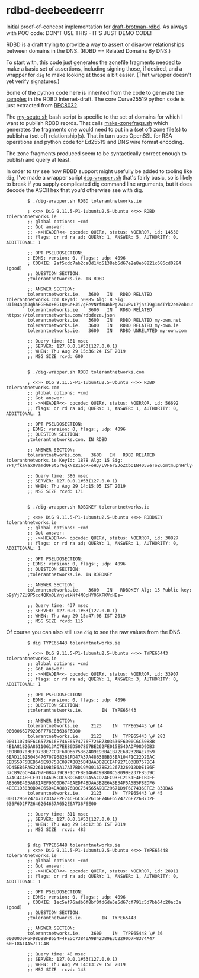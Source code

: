# rdbd-deebeedeerrr

Initial proof-of-concept implementation for [draft-brotman-rdbd](https://tools.ietf.org/html/draft-brotman-rdbd).
As always with POC code: DON'T USE THIS - IT'S JUST DEMO CODE!

RDBD is a draft trying to provide a way to assert or disavow relationships 
between domains in the DNS. (RDBD == Related Domains By DNS.)

To start with, this code just generates the zonefile fragments needed to make a
basic set of assertions, including signing those, if desired, and a wrapper for
``dig`` to make looking at those a bit easier. (That wrapper doesn't yet verify
signatures.) 

Some of the python code here is inherited from the code to generate the
[samples](https://github.com/abrotman/related-domains-by-dns/master/sample)
in the RDBD Internet-draft. The core Curve25519 python code is just extracted from
[RFC8032](https://tools.ietf.org/html/rfc8032).

The [my-seutp.sh](./my-setup.sh) bash script is specific to the 
set of domains for which I want to publish RDBD reords. That 
calls [make-zonefrags.sh](./make-zonefrags.sh)
which generates the fragments one would need to put in a (set of) zone file(s) to
publish a (set of) relationship(s). That in turn uses OpenSSL for
RSA operations and python code for Ed25519 and DNS wire format
encoding.

The zone fragments produced seem to be syntactically correct enough
to publish and query at least.

In order to try see how RDBD support might usefully be added to tooling like
``dig``, I've made a wrapper script [``dig-wrapper.sh``](./dig-wrapper.sh)
that's fairly basic, so is likely to break if you supply complicated dig
command line arguments, but it does decode the ASCII hex that you'd otherwise
see with dig. 

            $ ./dig-wrapper.sh RDBD tolerantnetworks.ie
            
            ; <<>> DiG 9.11.5-P1-1ubuntu2.5-Ubuntu <<>> RDBD tolerantnetworks.ie
            ;; global options: +cmd
            ;; Got answer:
            ;; ->>HEADER<<- opcode: QUERY, status: NOERROR, id: 14530
            ;; flags: qr rd ra ad; QUERY: 1, ANSWER: 5, AUTHORITY: 0, ADDITIONAL: 1
            
            ;; OPT PSEUDOSECTION:
            ; EDNS: version: 0, flags:; udp: 4096
            ; COOKIE: 2af5cdc7ab2ca0d14d5138eb5d67e2e8eb8821c686cd0284 (good)
            ;; QUESTION SECTION:
            ;tolerantnetworks.ie. IN RDBD
            
            ;; ANSWER SECTION:
            tolerantnetworks.ie.   3600   IN   RDBD RELATED tolerantnetworks.com KeyId: 50885 Alg: 8 Sig: UIi04agbJqhhEGE6x+6G1QeGe+Ji/gFeVNrfmNnbPg2w1wPv17jnzJ9g1mdTYk2em7obcuayMornBZbq0RslBDR2cHloJh/Uejekhji7M7oQTxwi0grO7VXfW+tkbpN1jAl6uCW0uq0C7OT5JxA7t1e8SdRetvriJhGbO2oXo3vRmgAWeOISZzJpEt3hlvN8uSbPRHB/C0c5yfHH++FGvJmAjFgJniN/tTnKesTE7s6RkUaVzcW9xgyZpVzSTsk/whUfThvf+oVp5AWoga75DA1nQK7fS9qjsuar409aW1+O32Tu4dMDC5TGXU2og3bQx1RWWp3ilnHZ9sdDbv4oOLo=
            tolerantnetworks.ie.   3600   IN   RDBD RELATED https://tolerantnetworks.com/rdbdeze.json
            tolerantnetworks.ie.   3600   IN   RDBD RELATED my-own.net
            tolerantnetworks.ie.   3600   IN   RDBD RELATED my-own.ie
            tolerantnetworks.ie.   3600   IN   RDBD UNRELATED my-own.com
            
            ;; Query time: 181 msec
            ;; SERVER: 127.0.0.1#53(127.0.0.1)
            ;; WHEN: Thu Aug 29 15:36:24 IST 2019
            ;; MSG SIZE rcvd: 600

            
            $ ./dig-wrapper.sh RDBD tolerantnetworks.com
            
            ; <<>> DiG 9.11.5-P1-1ubuntu2.5-Ubuntu <<>> RDBD tolerantnetworks.com
            ;; global options: +cmd
            ;; Got answer:
            ;; ->>HEADER<<- opcode: QUERY, status: NOERROR, id: 56692
            ;; flags: qr rd ra ad; QUERY: 1, ANSWER: 1, AUTHORITY: 0, ADDITIONAL: 1
            
            ;; OPT PSEUDOSECTION:
            ; EDNS: version: 0, flags:; udp: 4096
            ;; QUESTION SECTION:
            ;tolerantnetworks.com. IN RDBD
            
            ;; ANSWER SECTION:
            tolerantnetworks.com.   3600   IN   RDBD RELATED tolerantnetworks.ie KeyId: 1878 Alg: 15 Sig: YPT/fkaNax0VaTd0FSt5r6gkNz21aoRFoHJ/LVF6rSJoZCbO1N405veToZuomtmupnHrlyKxh4bnLkkvijUKtlA=
            
            ;; Query time: 386 msec
            ;; SERVER: 127.0.0.1#53(127.0.0.1)
            ;; WHEN: Thu Aug 29 14:15:05 IST 2019
            ;; MSG SIZE rcvd: 171


            $ ./dig-wrapper.sh RDBDKEY tolerantnetworks.ie

            ; <<>> DiG 9.11.5-P1-1ubuntu2.5-Ubuntu <<>> RDBDKEY tolerantnetworks.ie
            ;; global options: +cmd
            ;; Got answer:
            ;; ->>HEADER<<- opcode: QUERY, status: NOERROR, id: 30827
            ;; flags: qr rd ra ad; QUERY: 1, ANSWER: 1, AUTHORITY: 0, ADDITIONAL: 1
            
            ;; OPT PSEUDOSECTION:
            ; EDNS: version: 0, flags:; udp: 4096
            ;; QUESTION SECTION:
            ;tolerantnetworks.ie. IN RDBDKEY
            
            ;; ANSWER SECTION:
            tolerantnetworks.ie.   3600   IN   RDBDKEY Alg: 15 Public key: b9jYj7ZU9P5cc4QKm0LYnjwikNf4N0pHYOGKFKVxHEs=
            
            ;; Query time: 437 msec
            ;; SERVER: 127.0.0.1#53(127.0.0.1)
            ;; WHEN: Thu Aug 29 15:47:06 IST 2019
            ;; MSG SIZE rcvd: 115
            
            

Of course you can also still use ``dig`` to see the
raw values from the DNS.

            $ dig TYPE65443 tolerantnetworks.ie
            
            ; <<>> DiG 9.11.5-P1-1ubuntu2.5-Ubuntu <<>> TYPE65443 tolerantnetworks.ie
            ;; global options: +cmd
            ;; Got answer:
            ;; ->>HEADER<<- opcode: QUERY, status: NOERROR, id: 33907
            ;; flags: qr rd ra ad; QUERY: 1, ANSWER: 3, AUTHORITY: 0, ADDITIONAL: 1
            
            ;; OPT PSEUDOSECTION:
            ; EDNS: version: 0, flags:; udp: 4096
            ;; QUESTION SECTION:
            ;tolerantnetworks.ie.		IN	TYPE65443
            
            ;; ANSWER SECTION:
            tolerantnetworks.ie.	2123	IN	TYPE65443 \# 14 0000066D792D6F776E03636F6D00
            tolerantnetworks.ie.	2123	IN	TYPE65443 \# 283 000110746F6C6572616E746E6574776F726B7303636F6D00C6C5088B 4E1A81B26A86110613AC7EE86D507867BE262FE015E54DADF98D9DB3 E0DB0D703EFD7B8E7CC9F60D66753624D9E9BBA1B72E6B2328AE7059 6EAD11B25043476707968261FD47A37A48638BB33BA104F1C22D20AC EED55DF5BEB646E93758C097AB825B4BAAD02ECE4F927103BB757BC4 9D45EB6FAE226119B3B6A17A37BD19A001678E21267326912DDE196F 37CB926CF44707F0B4739C9F1C7FBE146BC99808C58099E237FB539C A7AC4C4EECE91914695CDC5BDC60C99A55CD24EC93FC2151F4E1BDFF A8569E405A881AEF90C0D6740AEDF4BDAA3B2E6ABE34F5A5B5F8EDF6 4EEE1D3030B94C65D4DA88376D0C754565A9DE29671D9F6C7436EFE2 838BA6
            tolerantnetworks.ie.	2123	IN	TYPE65443 \# 45 00012968747470733A2F2F746F6C6572616E746E6574776F726B732E 636F6D2F72646264657A652E6A736F6E00
            
            ;; Query time: 311 msec
            ;; SERVER: 127.0.0.1#53(127.0.0.1)
            ;; WHEN: Thu Aug 29 14:12:36 IST 2019
            ;; MSG SIZE  rcvd: 483
            
            
            $ dig TYPE65448 tolerantnetworks.ie
            ; <<>> DiG 9.11.5-P1-1ubuntu2.5-Ubuntu <<>> TYPE65448 tolerantnetworks.ie
            ;; global options: +cmd
            ;; Got answer:
            ;; ->>HEADER<<- opcode: QUERY, status: NOERROR, id: 28911
            ;; flags: qr rd ra ad; QUERY: 1, ANSWER: 1, AUTHORITY: 0, ADDITIONAL: 1
            
            ;; OPT PSEUDOSECTION:
            ; EDNS: version: 0, flags:; udp: 4096
            ; COOKIE: 1ec5ef76adb6f8bf0fd6de5e5d67cf791c5d7bb64c20ac3a (good)
            ;; QUESTION SECTION:
            ;tolerantnetworks.ie.		IN	TYPE65448
            
            ;; ANSWER SECTION:
            tolerantnetworks.ie.	3600	IN	TYPE65448 \# 36 0000030F6FD8D88FB654F4FE5C73840A9B42D89E3C2290D7F8374A47 60E18A14A5711C4B
            
            ;; Query time: 48 msec
            ;; SERVER: 127.0.0.1#53(127.0.0.1)
            ;; WHEN: Thu Aug 29 14:13:29 IST 2019
            ;; MSG SIZE  rcvd: 143

            



